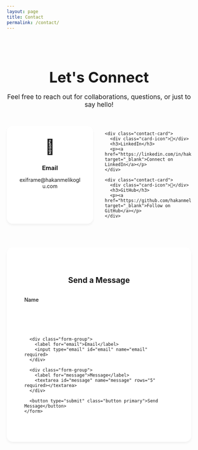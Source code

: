 ```yaml
---
layout: page
title: Contact
permalink: /contact/
---
```


<div class="contact-container">
  <div class="contact-header">
    <h1>Let's Connect</h1>
    <p>Feel free to reach out for collaborations, questions, or just to say hello!</p>
  </div>

  <div class="contact-grid">
    <div class="contact-card">
      <div class="card-icon">📧</div>
      <h3>Email</h3>
      <p><a href="mailto:exiframe@hakanmelikoglu.com">exiframe@hakanmelikoglu.com</a></p>
    </div>

    <div class="contact-card">
      <div class="card-icon">💼</div>
      <h3>LinkedIn</h3>
      <p><a href="https://linkedin.com/in/hakanmelikoglu" target="_blank">Connect on LinkedIn</a></p>
    </div>

    <div class="contact-card">
      <div class="card-icon">🐙</div>
      <h3>GitHub</h3>
      <p><a href="https://github.com/hakanmelikoglu" target="_blank">Follow on GitHub</a></p>
    </div>
  </div>

  <div class="contact-form-container">
    <h2>Send a Message</h2>
    <form action="https://formspree.io/f/your-form-id" method="POST" class="contact-form">
      <div class="form-group">
        <label for="name">Name</label>
        <input type="text" id="name" name="name" required>
      </div>

      <div class="form-group">
        <label for="email">Email</label>
        <input type="email" id="email" name="email" required>
      </div>

      <div class="form-group">
        <label for="message">Message</label>
        <textarea id="message" name="message" rows="5" required></textarea>
      </div>

      <button type="submit" class="button primary">Send Message</button>
    </form>
  </div>
</div>

<style>
.contact-container {
    max-width: 800px;
    margin: 0 auto;
    padding: 2rem 0;
}

.contact-header {
    text-align: center;
    margin-bottom: 3rem;
}

.contact-header h1 {
    font-size: 2.5rem;
    margin-bottom: 1rem;
    color: var(--text-color);
}

.contact-header p {
    color: var(--light-text);
    font-size: 1.1rem;
}

.contact-grid {
    display: grid;
    grid-template-columns: repeat(auto-fit, minmax(200px, 1fr));
    gap: 2rem;
    margin-bottom: 4rem;
}

.contact-card {
    background: white;
    padding: 2rem;
    border-radius: 16px;
    text-align: center;
    transition: transform 0.2s ease;
    box-shadow: 0 4px 6px rgba(0,0,0,0.05);
}

.contact-card:hover {
    transform: translateY(-5px);
}

.card-icon {
    font-size: 2.5rem;
    margin-bottom: 1rem;
}

.contact-card h3 {
    color: var(--text-color);
    margin-bottom: 0.5rem;
}

.contact-card a {
    color: var(--primary-color);
    text-decoration: none;
    
    &:hover {
        text-decoration: underline;
    }
}

.contact-form-container {
    background: white;
    padding: 3rem;
    border-radius: 16px;
    box-shadow: 0 4px 6px rgba(0,0,0,0.05);
}

.contact-form-container h2 {
    text-align: center;
    margin-bottom: 2rem;
    color: var(--text-color);
}

.contact-form {
    display: grid;
    gap: 1.5rem;
}

.form-group {
    display: grid;
    gap: 0.5rem;
}

.form-group label {
    font-weight: 500;
    color: var(--text-color);
}

.form-group input,
.form-group textarea {
    padding: 0.8rem;
    border: 2px solid var(--border-color);
    border-radius: 8px;
    font-family: inherit;
    font-size: 1rem;
    transition: border-color 0.2s ease;
    
    &:focus {
        outline: none;
        border-color: var(--primary-color);
    }
}

.contact-form button {
    justify-self: center;
    min-width: 200px;
}

@media (prefers-color-scheme: dark) {
    .contact-card,
    .contact-form-container {
        background: #2D2D2D;
    }
    
    .form-group input,
    .form-group textarea {
        background: #1A1A1A;
        color: white;
        border-color: rgba(255,255,255,0.1);
        
        &:focus {
            border-color: var(--primary-color);
        }
    }
}

@media (max-width: 768px) {
    .contact-container {
        padding: 1rem;
    }
    
    .contact-form-container {
        padding: 2rem;
    }
    
    .contact-header h1 {
        font-size: 2rem;
    }
}
</style> 